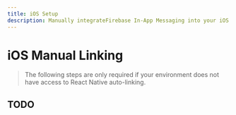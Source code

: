 ```yaml
---
title: iOS Setup
description: Manually integrateFirebase In-App Messaging into your iOS application.
---
```


# iOS Manual Linking

> The following steps are only required if your environment does not have access to React Native
> auto-linking.

## TODO
